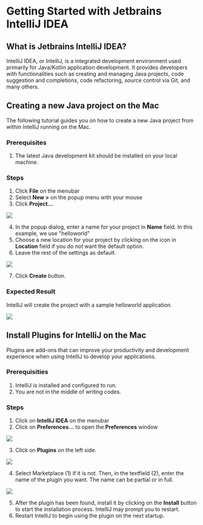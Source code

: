 # Getting Started with Jetbrains IntelliJ IDEA

## What is Jetbrains IntelliJ IDEA?

IntelliJ IDEA, or IntelliJ, is a integrated development environment used primarily for Java/Kotlin application development. It provides developers with functionalities such as creating and managing Java projects, code suggestion and completions, code refactoring, source control via Git, and many others.

## Creating a new Java project on the Mac

The following tutorial guides you on how to create a new Java project from within IntelliJ running on the Mac. 

### Prerequisites

1. The latest Java development kit should be installed on your local machine.

### Steps

1. Click **File** on the menubar
2. Select **New >** on the popup menu with your mouse
3. Click **Project...**

![](./open-File-menu.png)

4. In the popup dialog, enter a name for your project in **Name** field. In this example, we use "helloworld"
5. Choose a new location for your project by clicking on the icon in **Location** field if you do not want the default option.
6. Leave the rest of the settings as default.

![](./new-project-dialog.png)

7. Click **Create** button. 

### Expected Result

IntelliJ will create the project with a sample helloworld application.

![](./new-project-created.png)

## Install Plugins for IntelliJ on the Mac

Plugins are add-ons that can improve your productivity and development experience when using IntelliJ to develop your applications.

### Prerequisities

1. IntelliJ is installed and configured to run. 
2. You are not in the middle of writing codes.

### Steps

1. Click on **IntelliJ IDEA** on the menubar
2. Click on **Preferences...** to open the **Preferences** window

![](./open-preferences-dialog.png)

3. Click on **Plugins** on the left side.

![](./plugins-preferences-dialog.png)

4. Select Marketplace (1) if it is not. Then, in the textfield (2), enter the name of the plugin you want. The name can be partial or in full. 

![](./preferences-dialog-marketplace.png)

5. After the plugin has been found, install it by clicking on the **Install** button to start the installation process. IntelliJ may prompt you to restart.
6. Restart IntelliJ to begin using the plugin on the next startup.


